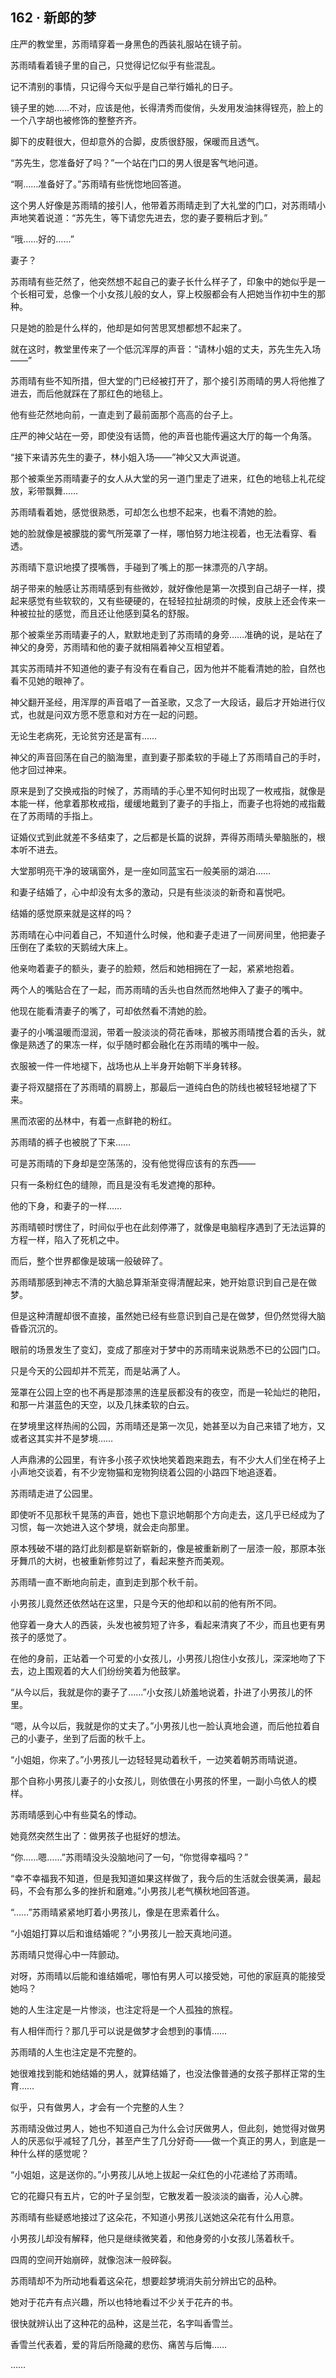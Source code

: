 ## 162 · 新郎的梦

庄严的教堂里，苏雨晴穿着一身黑色的西装礼服站在镜子前。

苏雨晴看着镜子里的自己，只觉得记忆似乎有些混乱。

记不清别的事情，只记得今天似乎是自己举行婚礼的日子。

镜子里的她……不对，应该是他，长得清秀而俊俏，头发用发油抹得锃亮，脸上的一个八字胡也被修饰的整整齐齐。

脚下的皮鞋很大，但却意外的合脚，皮质很舒服，保暖而且透气。

“苏先生，您准备好了吗？”一个站在门口的男人很是客气地问道。

“啊……准备好了。”苏雨晴有些恍惚地回答道。

这个男人好像是苏雨晴的接引人，他带着苏雨晴走到了大礼堂的门口，对苏雨晴小声地笑着说道：“苏先生，等下请您先进去，您的妻子要稍后才到。”

“哦……好的……”

妻子？

苏雨晴有些茫然了，他突然想不起自己的妻子长什么样子了，印象中的她似乎是一个长相可爱，总像一个小女孩儿般的女人，穿上校服都会有人把她当作初中生的那种。

只是她的脸是什么样的，他却是如何苦思冥想都想不起来了。

就在这时，教堂里传来了一个低沉浑厚的声音：“请林小姐的丈夫，苏先生先入场——”

苏雨晴有些不知所措，但大堂的门已经被打开了，那个接引苏雨晴的男人将他推了进去，而后他就踩在了那红色的地毯上。

他有些茫然地向前，一直走到了最前面那个高高的台子上。

庄严的神父站在一旁，即使没有话筒，他的声音也能传遍这大厅的每一个角落。

“接下来请苏先生的妻子，林小姐入场——”神父又大声说道。

那个被乘坐苏雨晴妻子的女人从大堂的另一道门里走了进来，红色的地毯上礼花绽放，彩带飘舞……

苏雨晴看着她，感觉很熟悉，可却怎么也想不起来，也看不清她的脸。

她的脸就像是被朦胧的雾气所笼罩了一样，哪怕努力地注视着，也无法看穿、看透。

苏雨晴下意识地摸了摸嘴唇，手碰到了嘴上的那一抹漂亮的八字胡。

胡子带来的触感让苏雨晴感到有些微妙，就好像他是第一次摸到自己胡子一样，摸起来感觉有些软软的，又有些硬硬的，在轻轻拉扯胡须的时候，皮肤上还会传来一种被拉扯的感觉，而且还让他感到莫名的舒服。

那个被乘坐苏雨晴妻子的人，默默地走到了苏雨晴的身旁……准确的说，是站在了神父的身旁，苏雨晴和他的妻子就相隔着神父互相望着。

其实苏雨晴并不知道他的妻子有没有在看自己，因为他并不能看清她的脸，自然也看不见她的眼神了。

神父翻开圣经，用浑厚的声音唱了一首圣歌，又念了一大段话，最后才开始进行仪式，也就是问双方愿不愿意和对方在一起的问题。

无论生老病死，无论贫穷还是富有……

神父的声音回荡在自己的脑海里，直到妻子那柔软的手碰上了苏雨晴自己的手时，他才回过神来。

原来是到了交换戒指的时候了，苏雨晴的手心里不知何时出现了一枚戒指，就像是本能一样，他拿着那枚戒指，缓缓地戴到了妻子的手指上，而妻子也将她的戒指戴在了苏雨晴的手指上。

证婚仪式到此就差不多结束了，之后都是长篇的说辞，弄得苏雨晴头晕脑胀的，根本听不进去。

大堂那明亮干净的玻璃窗外，是一座如同蓝宝石一般美丽的湖泊……

和妻子结婚了，心中却没有太多的激动，只是有些淡淡的新奇和喜悦吧。

结婚的感觉原来就是这样的吗？

苏雨晴在心中问着自己，不知道什么时候，他和妻子走进了一间房间里，他把妻子压倒在了柔软的天鹅绒大床上。

他亲吻着妻子的额头，妻子的脸颊，然后和她相拥在了一起，紧紧地抱着。

两个人的嘴贴合在了一起，而苏雨晴的舌头也自然而然地伸入了妻子的嘴中。

他现在能看清妻子的嘴了，可却依然看不清她的脸。

妻子的小嘴温暖而湿润，带着一股淡淡的荷花香味，那被苏雨晴搅合着的舌头，就像是熟透了的果冻一样，似乎随时都会融化在苏雨晴的嘴中一般。

衣服被一件一件地褪下，战场也从上半身开始朝下半身转移。

妻子将双腿搭在了苏雨晴的肩膀上，那最后一道纯白色的防线也被轻轻地褪了下来。

黑而浓密的丛林中，有着一点鲜艳的粉红。

苏雨晴的裤子也被脱了下来……

可是苏雨晴的下身却是空荡荡的，没有他觉得应该有的东西——

只有一条粉红色的缝隙，而且是没有毛发遮掩的那种。

他的下身，和妻子的一样……

苏雨晴顿时愣住了，时间似乎也在此刻停滞了，就像是电脑程序遇到了无法运算的方程一样，陷入了死机之中。

而后，整个世界都像是玻璃一般破碎了。

苏雨晴那感到神志不清的大脑总算渐渐变得清醒起来，她开始意识到自己是在做梦。

但是这种清醒却很不直接，虽然她已经有些意识到自己是在做梦，但仍然觉得大脑昏昏沉沉的。

眼前的场景发生了变幻，变成了那座对于梦中的苏雨晴来说熟悉不已的公园门口。

只是今天的公园却并不荒芜，而是站满了人。

笼罩在公园上空的也不再是那漆黑的连星辰都没有的夜空，而是一轮灿烂的艳阳，和那一片湛蓝色的天空，以及几抹柔软的白云。

在梦境里这样热闹的公园，苏雨晴还是第一次见，她甚至以为自己来错了地方，又或者这其实并不是梦境……

人声鼎沸的公园里，有许多小孩子欢快地笑着跑来跑去，有不少大人们坐在椅子上小声地交谈着，有不少宠物猫和宠物狗绕着公园的小路四下地追逐着。

苏雨晴走进了公园里。

即使听不见那秋千晃荡的声音，她也下意识地朝那个方向走去，这几乎已经成为了习惯，每一次她进入这个梦境，就会走向那里。

原本残破不堪的路灯此刻都是崭新崭新的，像是被重新刷了一层漆一般，那原本张牙舞爪的大树，也被重新修剪过了，看起来整齐而美观。

苏雨晴一直不断地向前走，直到走到那个秋千前。

小男孩儿竟然还依然站在这里，只是今天的他却和以前的他有所不同。

他穿着一身大人的西装，头发也被剪短了许多，看起来清爽了不少，而且也更有男孩子的感觉了。

在他的身前，正站着一个可爱的小女孩儿，小男孩儿抱住小女孩儿，深深地吻了下去，边上围观着的大人们纷纷笑着为他鼓掌。

“从今以后，我就是你的妻子了……”小女孩儿娇羞地说着，扑进了小男孩儿的怀里。

“嗯，从今以后，我就是你的丈夫了。”小男孩儿也一脸认真地会道，而后他拉着自己的小妻子，坐到了后面的秋千上。

“小姐姐，你来了。”小男孩儿一边轻轻晃动着秋千，一边笑着朝苏雨晴说道。

那个自称小男孩儿妻子的小女孩儿，则依偎在小男孩的怀里，一副小鸟依人的模样。

苏雨晴感到心中有些莫名的悸动。

她竟然突然生出了：做男孩子也挺好的想法。

“你……嗯……”苏雨晴没头没脑地问了一句，“你觉得幸福吗？”

“幸不幸福我不知道，但是我知道如果这样做了，我今后的生活就会很美满，最起码，不会有那么多的挫折和磨难。”小男孩儿老气横秋地回答道。

“……”苏雨晴紧紧地盯着小男孩儿，像是在思索着什么。

“小姐姐打算以后和谁结婚呢？”小男孩儿一脸天真地问道。

苏雨晴只觉得心中一阵颤动。

对呀，苏雨晴以后能和谁结婚呢，哪怕有男人可以接受她，可他的家庭真的能接受她吗？

她的人生注定是一片惨淡，也注定将是一个人孤独的旅程。

有人相伴而行？那几乎可以说是做梦才会想到的事情……

苏雨晴的人生也注定是不完整的。

她很难找到能和她结婚的男人，就算结婚了，也没法像普通的女孩子那样正常的生育……

似乎，只有做男人，才会有一个完整的人生？

苏雨晴没做过男人，她也不知道自己为什么会讨厌做男人，但此刻，她觉得对做男人的厌恶似乎减轻了几分，甚至产生了几分好奇——做一个真正的男人，到底是一种什么样的感觉呢？

“小姐姐，这是送你的。”小男孩儿从地上拔起一朵红色的小花递给了苏雨晴。

它的花瓣只有五片，它的叶子呈剑型，它散发着一股淡淡的幽香，沁人心脾。

苏雨晴有些疑惑地接过了这朵花，不知道小男孩儿送她这朵花有什么用意。

小男孩儿却没有解释，他只是继续微笑着，和他身旁的小女孩儿荡着秋千。

四周的空间开始崩碎，就像泡沫一般碎裂。

苏雨晴却不为所动地看着这朵花，想要趁梦境消失前分辨出它的品种。

她对于花卉有点兴趣，所以也特地看过不少关于花卉的书。

很快就辨认出了这种花的品种，这是兰花，名字叫香雪兰。

香雪兰代表着，爱的背后所隐藏的悲伤、痛苦与后悔……

……
